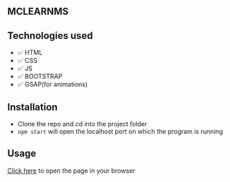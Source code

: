 ## MCLEARNMS

  
## Technologies used
* ✅ HTML 
* ✅ CSS
* ✅ JS
* ✅ BOOTSTRAP
* ✅ GSAP(for animations)

## Installation
- Clone the repo and cd into the project folder
- <code>npm start</code> will open the localhost port on which the program is running
## Usage
[Click here](https://www.mclearnms.vercel.app) to open the page in your browser
